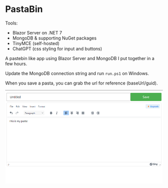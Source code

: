 # PastaBin

Tools:
- Blazor Server on .NET 7
- MongoDB & supporting NuGet packages
- TinyMCE (self-hosted)
- ChatGPT (css styling for input and buttons)

A pastebin like app using Blazor Server and MongoDB I put together in a few hours.

Update the MongoDB connection string and run ```run.ps1``` on Windows.

When you save a pasta, you can grab the url for reference (baseUrl/guid).

![A screenshot of a new Pasta Bin](media/screenshot.png "PastaBin screen")